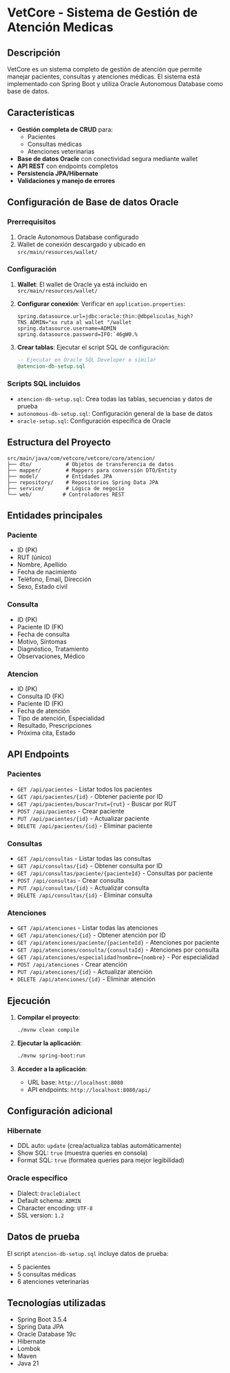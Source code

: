 # VetCore - Sistema de Gestión de Atención Medicas

## Descripción

VetCore es un sistema completo de gestión de atención  que permite manejar pacientes, consultas y atenciones médicas. El sistema está implementado con Spring Boot y utiliza Oracle Autonomous Database como base de datos.

## Características

- **Gestión completa de CRUD** para:
  - Pacientes
  - Consultas médicas  
  - Atenciones veterinarias
- **Base de datos Oracle** con conectividad segura mediante wallet
- **API REST** con endpoints completos
- **Persistencia JPA/Hibernate**
- **Validaciones y manejo de errores**

## Configuración de Base de datos Oracle

### Prerrequisitos

1. Oracle Autonomous Database configurado
2. Wallet de conexión descargado y ubicado en `src/main/resources/wallet/`

### Configuración

1. **Wallet**: El wallet de Oracle ya está incluido en `src/main/resources/wallet/`
2. **Configurar conexión**: Verificar en `application.properties`:
   ```properties
   spring.datasource.url=jdbc:oracle:thin:@dbpeliculas_high?TNS_ADMIN="xx ruta al wallet "/wallet
   spring.datasource.username=ADMIN
   spring.datasource.password=IFO:`46gW0.%
   ```

3. **Crear tablas**: Ejecutar el script SQL de configuración:
   ```sql
   -- Ejecutar en Oracle SQL Developer o similar
   @atencion-db-setup.sql
   ```

### Scripts SQL incluidos

- `atencion-db-setup.sql`: Crea todas las tablas, secuencias y datos de prueba
- `autonomous-db-setup.sql`: Configuración general de la base de datos
- `oracle-setup.sql`: Configuración específica de Oracle

## Estructura del Proyecto

```
src/main/java/com/vetcore/vetcore/core/atencion/
├── dto/           # Objetos de transferencia de datos
├── mapper/        # Mappers para conversión DTO/Entity
├── model/         # Entidades JPA
├── repository/    # Repositorios Spring Data JPA
├── service/       # Lógica de negocio
└── web/          # Controladores REST
```

## Entidades principales

### Paciente
- ID (PK)
- RUT (único)
- Nombre, Apellido
- Fecha de nacimiento
- Teléfono, Email, Dirección
- Sexo, Estado civil

### Consulta
- ID (PK)
- Paciente ID (FK)
- Fecha de consulta
- Motivo, Síntomas
- Diagnóstico, Tratamiento
- Observaciones, Médico

### Atencion
- ID (PK)
- Consulta ID (FK)
- Paciente ID (FK)
- Fecha de atención
- Tipo de atención, Especialidad
- Resultado, Prescripciones
- Próxima cita, Estado

## API Endpoints

### Pacientes
- `GET /api/pacientes` - Listar todos los pacientes
- `GET /api/pacientes/{id}` - Obtener paciente por ID
- `GET /api/pacientes/buscar?rut={rut}` - Buscar por RUT
- `POST /api/pacientes` - Crear paciente
- `PUT /api/pacientes/{id}` - Actualizar paciente
- `DELETE /api/pacientes/{id}` - Eliminar paciente

### Consultas
- `GET /api/consultas` - Listar todas las consultas
- `GET /api/consultas/{id}` - Obtener consulta por ID
- `GET /api/consultas/paciente/{pacienteId}` - Consultas por paciente
- `POST /api/consultas` - Crear consulta
- `PUT /api/consultas/{id}` - Actualizar consulta
- `DELETE /api/consultas/{id}` - Eliminar consulta

### Atenciones
- `GET /api/atenciones` - Listar todas las atenciones
- `GET /api/atenciones/{id}` - Obtener atención por ID
- `GET /api/atenciones/paciente/{pacienteId}` - Atenciones por paciente
- `GET /api/atenciones/consulta/{consultaId}` - Atenciones por consulta
- `GET /api/atenciones/especialidad?nombre={nombre}` - Por especialidad
- `POST /api/atenciones` - Crear atención
- `PUT /api/atenciones/{id}` - Actualizar atención
- `DELETE /api/atenciones/{id}` - Eliminar atención

## Ejecución

1. **Compilar el proyecto**:
   ```bash
   ./mvnw clean compile
   ```

2. **Ejecutar la aplicación**:
   ```bash
   ./mvnw spring-boot:run
   ```

3. **Acceder a la aplicación**:
   - URL base: `http://localhost:8080`
   - API endpoints: `http://localhost:8080/api/`

## Configuración adicional

### Hibernate
- DDL auto: `update` (crea/actualiza tablas automáticamente)
- Show SQL: `true` (muestra queries en consola)
- Format SQL: `true` (formatea queries para mejor legibilidad)

### Oracle específico
- Dialect: `OracleDialect`
- Default schema: `ADMIN`
- Character encoding: `UTF-8`
- SSL version: `1.2`

## Datos de prueba

El script `atencion-db-setup.sql` incluye datos de prueba:
- 5 pacientes
- 5 consultas médicas
- 6 atenciones veterinarias

## Tecnologías utilizadas

- Spring Boot 3.5.4
- Spring Data JPA
- Oracle Database 19c
- Hibernate
- Lombok
- Maven
- Java 21
